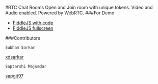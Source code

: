 #RTC Chat Rooms
Open and Join room with unique tokens. Video and Audio enabled. Powered by WebRTC.
###For Demo
* [FiddleJS  with code](https://jsfiddle.net/xdsarkar/cb5hysg8/10/)
* [FiddleJS fullscreen](https://jsfiddle.net/xdsarkar/cb5hysg8/10/show/)

###Contributors
```
Subham Sarkar
```
[xdsarkar](https://github.com/xdsarkar)
```
Saptarshi Majumdar
```
[sapgit97](https://github.com/sapgit97)
